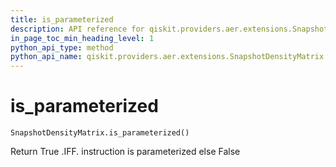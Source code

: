 ```yaml
---
title: is_parameterized
description: API reference for qiskit.providers.aer.extensions.SnapshotDensityMatrix.is_parameterized
in_page_toc_min_heading_level: 1
python_api_type: method
python_api_name: qiskit.providers.aer.extensions.SnapshotDensityMatrix.is_parameterized
---
```


# is\_parameterized

<span id="qiskit.providers.aer.extensions.SnapshotDensityMatrix.is_parameterized" />

`SnapshotDensityMatrix.is_parameterized()`

Return True .IFF. instruction is parameterized else False

